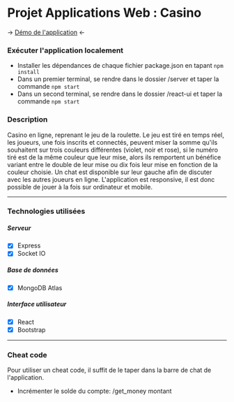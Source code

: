 # Projet Applications Web : Casino

-> [Démo de l'application](https://nodejs-gambling.herokuapp.com/) <-

### Exécuter l'application localement
- Installer les dépendances de chaque fichier package.json en tapant `npm install`
- Dans un premier terminal, se rendre dans le dossier /server et taper la commande `npm start`
- Dans un second terminal, se rendre dans le dossier /react-ui et taper la commande `npm start`

### Description
Casino en ligne, reprenant le jeu de la roulette. Le jeu est tiré en temps réel, les joueurs, une fois inscrits et connectés, peuvent miser la somme qu'ils souhaitent sur trois couleurs différentes (violet, noir et rose), si le numéro tiré est de la même couleur que leur mise, alors ils remportent un bénéfice variant entre le double de leur mise ou dix fois leur mise en fonction de la couleur choisie. Un chat est disponible sur leur gauche afin de discuter avec les autres joueurs en ligne. L'application est responsive, il est donc possible de jouer à la fois sur ordinateur et mobile.

------------
### Technologies utilisées

##### Serveur
- [x] Express
- [x] Socket IO

##### Base de données
- [x] MongoDB Atlas

##### Interface utilisateur
- [x] React
- [x] Bootstrap

------------
### Cheat code
Pour utiliser un cheat code, il suffit de le taper dans la barre de chat de l'application.
- Incrémenter le solde du compte: /get_money montant
